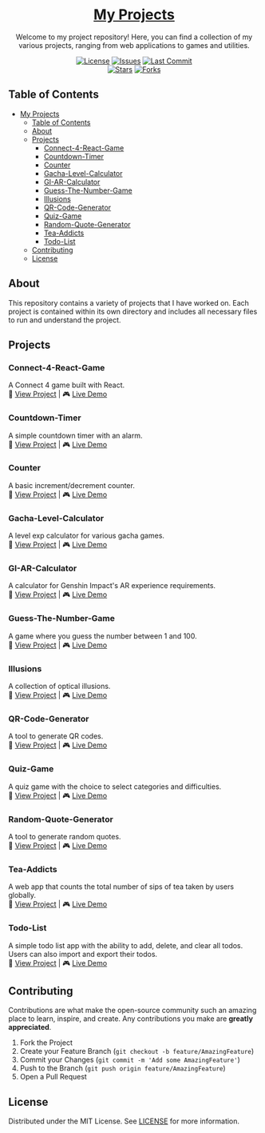 <div align="center">

# [My Projects](https://exonymos.github.io/projects)

Welcome to my project repository! Here, you can find a collection of my various projects, ranging from web applications to games and utilities.

<a href="https://github.com/Exonymos/exonymos.me/blob/main/LICENSE"><img src="https://img.shields.io/github/license/Exonymos/exonymos.me" alt="License"></a>
<a href="https://github.com/Exonymos/exonymos.me/issues"><img src="https://img.shields.io/github/issues/Exonymos/exonymos.me" alt="Issues"></a>
<a href="https://github.com/Exonymos/exonymos.me/commits/main"><img src="https://img.shields.io/github/last-commit/Exonymos/exonymos.me" alt="Last Commit"></a><br>
<a href="https://github.com/Exonymos/exonymos.me/stargazers"><img src="https://img.shields.io/github/stars/Exonymos/exonymos.me" alt="Stars"></a>
<a href="https://github.com/Exonymos/projects/forks"><img src="https://img.shields.io/github/forks/Exonymos/exonymos.me" alt="Forks"></a>

</div>

## Table of Contents

- [My Projects](#my-projects)
  - [Table of Contents](#table-of-contents)
  - [About](#about)
  - [Projects](#projects)
    - [Connect-4-React-Game](#connect-4-react-game)
    - [Countdown-Timer](#countdown-timer)
    - [Counter](#counter)
    - [Gacha-Level-Calculator](#gacha-level-calculator)
    - [GI-AR-Calculator](#gi-ar-calculator)
    - [Guess-The-Number-Game](#guess-the-number-game)
    - [Illusions](#illusions)
    - [QR-Code-Generator](#qr-code-generator)
    - [Quiz-Game](#quiz-game)
    - [Random-Quote-Generator](#random-quote-generator)
    - [Tea-Addicts](#tea-addicts)
    - [Todo-List](#todo-list)
  - [Contributing](#contributing)
  - [License](#license)

## About

This repository contains a variety of projects that I have worked on. Each project is contained within its own directory and includes all necessary files to run and understand the project.

## Projects

### Connect-4-React-Game

A Connect 4 game built with React.
<br>
📁 [View Project](https://github.com/exonymos/projects/tree/main/connect-4-react-game) | 🎮 [Live Demo](https://exonymos.github.io/projects/connect-4-react-game/)

### Countdown-Timer

A simple countdown timer with an alarm.
<br>
📁 [View Project](https://github.com/exonymos/projects/tree/main/countdown-timer) | 🎮 [Live Demo](https://exonymos.github.io/projects/countdown-timer/)

### Counter

A basic increment/decrement counter.
<br>
📁 [View Project](https://github.com/exonymos/projects/tree/main/counter) | 🎮 [Live Demo](https://exonymos.github.io/projects/counter/)

### Gacha-Level-Calculator

A level exp calculator for various gacha games.
<br>
📁 [View Project](https://github.com/exonymos/projects/tree/main/gacha-level-calculator) | 🎮 [Live Demo](https://nograsscalc.vercel.app)

### GI-AR-Calculator

A calculator for Genshin Impact's AR experience requirements.
<br>
📁 [View Project](https://github.com/exonymos/projects/tree/main/gi-ar-calculator) | 🎮 [Live Demo](https://exonymos.github.io/projects/gi-ar-calculator/)

### Guess-The-Number-Game

A game where you guess the number between 1 and 100.
<br>
📁 [View Project](https://github.com/exonymos/projects/tree/main/guess-the-number-game) | 🎮 [Live Demo](https://exonymos.github.io/projects/guess-the-number-game/)

### Illusions

A collection of optical illusions.
<br>
📁 [View Project](https://github.com/exonymos/projects/tree/main/illusions) | 🎮 [Live Demo](https://exonymos.github.io/projects/illusions/)

### QR-Code-Generator

A tool to generate QR codes.
<br>
📁 [View Project](https://github.com/exonymos/projects/tree/main/qr-code-generator) | 🎮 [Live Demo](https://exonymos.github.io/projects/qr-code-generator/)

### Quiz-Game

A quiz game with the choice to select categories and difficulties.
<br>
📁 [View Project](https://github.com/exonymos/projects/tree/main/quiz-game) | 🎮 [Live Demo](https://exonymos.github.io/projects/quiz-game/)

### Random-Quote-Generator

A tool to generate random quotes.
<br>
📁 [View Project](https://github.com/exonymos/projects/tree/main/random-quote-generator) | 🎮 [Live Demo](https://exonymos.github.io/projects/random-quote-generator/)

### Tea-Addicts

A web app that counts the total number of sips of tea taken by users globally.
<br>
📁 [View Project](https://github.com/exonymos/projects/tree/main/tea-addicts) | 🎮 [Live Demo](https://exonymos.github.io/projects/tea-addicts/)

### Todo-List

A simple todo list app with the ability to add, delete, and clear all todos. Users can also import and export their todos.
<br>
📁 [View Project](https://github.com/exonymos/projects/tree/main/todo-list) | 🎮 [Live Demo](https://exonymos.github.io/projects/todo-list/)

## Contributing

Contributions are what make the open-source community such an amazing place to learn, inspire, and create. Any contributions you make are **greatly appreciated**.

1. Fork the Project
2. Create your Feature Branch (`git checkout -b feature/AmazingFeature`)
3. Commit your Changes (`git commit -m 'Add some AmazingFeature'`)
4. Push to the Branch (`git push origin feature/AmazingFeature`)
5. Open a Pull Request

## License

Distributed under the MIT License. See [LICENSE](https://github.com/Exonymos/projects/blob/main/LICENSE) for more information.
